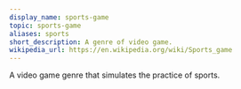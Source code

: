 ```yaml
---
display_name: sports-game
topic: sports-game
aliases: sports
short_description: A genre of video game.
wikipedia_url: https://en.wikipedia.org/wiki/Sports_game
---
```

A video game genre that simulates the practice of sports.